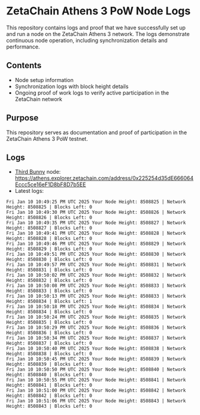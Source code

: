 # ZetaChain Athens 3 PoW Node Logs
This repository contains logs and proof that we have successfully set up and run a node on the ZetaChain Athens 3 network. The logs demonstrate continuous node operation, including synchronization details and performance.

## Contents
- Node setup information
- Synchronization logs with block height details
- Ongoing proof of work logs to verify active participation in the ZetaChain network

## Purpose
This repository serves as documentation and proof of participation in the ZetaChain Athens 3 PoW testnet.

## Logs

- [Third Bunny](https://thirdbunny.xyz/) node: https://athens.explorer.zetachain.com/address/0x225254d35dE666064Eccc5ce16eF1D8bF8D7b5EE
- Latest logs:
```
Fri Jan 10 10:49:25 PM UTC 2025 Your Node Height: 8508825 | Network Height: 8508825 | Blocks Left: 0
Fri Jan 10 10:49:30 PM UTC 2025 Your Node Height: 8508826 | Network Height: 8508826 | Blocks Left: 0
Fri Jan 10 10:49:35 PM UTC 2025 Your Node Height: 8508827 | Network Height: 8508827 | Blocks Left: 0
Fri Jan 10 10:49:41 PM UTC 2025 Your Node Height: 8508828 | Network Height: 8508828 | Blocks Left: 0
Fri Jan 10 10:49:46 PM UTC 2025 Your Node Height: 8508829 | Network Height: 8508829 | Blocks Left: 0
Fri Jan 10 10:49:51 PM UTC 2025 Your Node Height: 8508830 | Network Height: 8508830 | Blocks Left: 0
Fri Jan 10 10:49:57 PM UTC 2025 Your Node Height: 8508831 | Network Height: 8508831 | Blocks Left: 0
Fri Jan 10 10:50:02 PM UTC 2025 Your Node Height: 8508832 | Network Height: 8508832 | Blocks Left: 0
Fri Jan 10 10:50:08 PM UTC 2025 Your Node Height: 8508833 | Network Height: 8508833 | Blocks Left: 0
Fri Jan 10 10:50:13 PM UTC 2025 Your Node Height: 8508833 | Network Height: 8508834 | Blocks Left: 1
Fri Jan 10 10:50:18 PM UTC 2025 Your Node Height: 8508834 | Network Height: 8508834 | Blocks Left: 0
Fri Jan 10 10:50:24 PM UTC 2025 Your Node Height: 8508835 | Network Height: 8508835 | Blocks Left: 0
Fri Jan 10 10:50:29 PM UTC 2025 Your Node Height: 8508836 | Network Height: 8508836 | Blocks Left: 0
Fri Jan 10 10:50:34 PM UTC 2025 Your Node Height: 8508837 | Network Height: 8508837 | Blocks Left: 0
Fri Jan 10 10:50:40 PM UTC 2025 Your Node Height: 8508838 | Network Height: 8508838 | Blocks Left: 0
Fri Jan 10 10:50:45 PM UTC 2025 Your Node Height: 8508839 | Network Height: 8508839 | Blocks Left: 0
Fri Jan 10 10:50:50 PM UTC 2025 Your Node Height: 8508840 | Network Height: 8508840 | Blocks Left: 0
Fri Jan 10 10:50:55 PM UTC 2025 Your Node Height: 8508841 | Network Height: 8508841 | Blocks Left: 0
Fri Jan 10 10:51:00 PM UTC 2025 Your Node Height: 8508842 | Network Height: 8508842 | Blocks Left: 0
Fri Jan 10 10:51:06 PM UTC 2025 Your Node Height: 8508843 | Network Height: 8508843 | Blocks Left: 0
```
